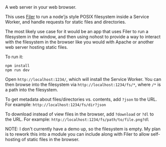 A web server in your web browser.

This uses [Filer](https://github.com/filerjs/filer) to run a node'js style
POSIX filesystem inside a Service Worker, and handle requests for static files and
directories.

The most likely use case for it would be an app that uses Filer to run a filesystem
in the window, and then using nohost to provide a way to interact with the filesystem
in the browser like you would with Apache or another web server hosting static files.

To run it:

```
npm install
npm run dev
```

Open `http://localhost:1234/`, which will install the Service Worker.  You can
then browse into the filesystem via `http://localhost:1234/fs/*`, where `/*` is
a path into the filesystem.

To get metadata about files/directories vs. contents, add `?json` to the URL.
For example: `http://localhost:1234/fs/dir?json`

To download instead of view files in the browser, add `?download` or `?dl` to the URL.
For example: `http://localhost:1234/fs/path/to/file.png?dl`

NOTE: I don't currently have a demo up, so the filesystem is empty.  My plan
is to rework this into a module you can include along with Filer to allow
self-hosting of static files in the browser.
